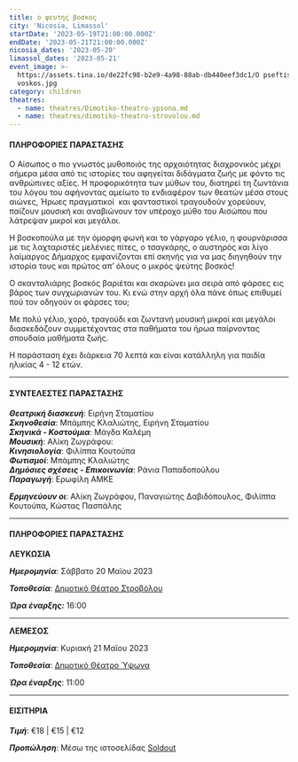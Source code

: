 ```yaml
---
title: ο ψευτης βοσκος
city: 'Nicosia, Limassol'
startDate: '2023-05-19T21:00:00.000Z'
endDate: '2023-05-21T21:00:00.000Z'
nicosia_dates: '2023-05-20'
limassol_dates: '2023-05-21'
event_image: >-
  https://assets.tina.io/de22fc98-b2e9-4a98-88ab-db440eef3dc1/O pseftis
  voskos.jpg
category: children
theatres:
  - name: theatres/Dimotiko-theatro-ypsona.md
  - name: theatres/dimotiko-theatro-strovolou.md
---
```


#### ΠΛΗΡΟΦΟΡΙΕΣ ΠΑΡΑΣΤΑΣΗΣ

Ο Αίσωπος ο πιο γνωστός μυθοποιός της αρχαιότητας διαχρονικός μέχρι σήμερα μέσα από τις ιστορίες του αφηγείται διδάγματα ζωής με φόντο τις ανθρώπινες αξίες. Η προφορικότητα των μύθων του, διατηρεί τη
ζωντάνια του λόγου του αφήνοντας αμείωτο το ενδιαφέρον των θεατών μέσα στους αιώνες, Ήρωες πραγματικοί  και φανταστικοί τραγουδούν χορεύουν, παίζουν μουσική και αναβιώνουν τον υπέροχο μύθο του Αισώπου που λάτρεψαν μικροί και μεγάλοι.

Η βοσκοπούλα με την όμορφη φωνή και το γάργαρο γέλιο, η φουρνάρισσα με τις λαχταριστές μελένιες πίτες, ο τσαγκάρης, ο αυστηρός και λίγο λαίμαργος Δήμαρχος εμφανίζονται επί σκηνής για να μας διηγηθούν την ιστορία τους και πρώτος απ’ όλους ο μικρός ψεύτης βοσκός!

Ο σκανταλιάρης βοσκός βαριέται και σκαρώνει μια σειρά από φάρσες εις βάρος των συγχωριανών του. Κι ενώ
στην αρχή όλα πάνε όπως επιθυμεί πού τον οδηγούν οι φάρσες του;

Με πολύ γέλιο, χορό, τραγούδι και ζωντανή μουσική μικροί και μεγάλοι διασκεδάζουν συμμετέχοντας στα παθήματα του ήρωα παίρνοντας σπουδαία μαθήματα
ζωής.

Η παράσταση έχει διάρκεια 70 λεπτά και είναι κατάλληλη για παιδία ηλικίας 4 - 12 ετών.

***

#### ΣΥΝΤΕΛΕΣΤΕΣ ΠΑΡΑΣΤΑΣΗΣ

***Θεατρική διασκευή***: Ειρήνη Σταματίου\
***Σκηνοθεσία***: Μπάμπης Κλαλιώτης, Ειρήνη Σταματίου\
***Σκηνικά - Κοστούμια***: Μάγδα Καλέμη\
***Μουσική***: Αλίκη Ζωγράφου: \
***Κινησιολογία***: Φιλίππα Κουτούπα\
***Φωτισμοί***: Μπάμπης Κλαλιώτης\
***Δημόσιες σχέσεις - Επικοινωνία***: Ράνια Παπαδοπούλου\
***Παραγωγή***: Ερωφίλη ΑΜΚΕ

***Ερμηνεύουν οι***: Αλίκη Ζωγράφου, Παναγιώτης Δαβιδόπουλος, Φιλίππα Κουτούπα, Κώστας Πασπάλης

***

#### ΠΛΗΡΟΦΟΡΙΕΣ ΠΑΡΑΣΤΑΣΗΣ

**ΛΕΥΚΩΣΙΑ**

***Ημερομηνία***: Σάββατο 20 Μαϊου 2023

***Τοποθεσία***: [Δημοτικό Θέατρο Στροβόλου](?#map "")

***Ώρα έναρξης:*** 16:00

***

**ΛΕΜΕΣΟΣ**

***Ημερομηνία***: Κυριακή 21 Μαϊου 2023

***Τοποθεσία***: [Δημοτικό Θέατρο Ύψωνα](?#map "")

***Ώρα έναρξης***: 11:00

***

#### ΕΙΣΙΤΗΡΙΑ

***Τιμή***: €18 | €15 | €12

***Προπώληση***: Μέσω της ιστοσελίδας  [Soldout](https://www.soldoutticketbox.com/o-pseftis-voskos-may-2023/?lang=en "")
